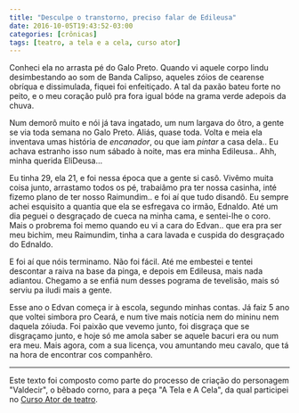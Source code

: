 ```yaml
---
title: "Desculpe o transtorno, preciso falar de Edileusa"
date: 2016-10-05T19:43:52-03:00
categories: [crônicas]
tags: [teatro, a tela e a cela, curso ator]
---
```


Conheci ela no arrasta pé do Galo Preto. Quando vi aquele corpo lindu
desimbestando ao som de Banda Calipso, aqueles zóios de cearense obríqua e
dissimulada, fiquei foi enfeitiçado. A tal da paxão bateu forte no peito, e o
meu coração pulô pra fora igual bóde na grama verde adepois da chuva.

Num demorô muito e nói já tava ingatado, um num largava do ôtro, a gente se via
toda semana no Galo Preto. Aliás, quase toda. Volta e meia ela inventava umas
história de *encanador*, ou que iam *pintar* a casa dela.. Eu achava estranho
isso num sábado à noite, mas era minha Edileusa.. Ahh, minha querida EliDeusa...

Eu tinha 29, ela 21, e foi nessa época que a gente si casô. Vivêmo muita coisa
junto, arrastamo todos os pé, trabaiâmo pra ter nossa casinha, inté fizemo plano
de ter nosso Raimundim.. e foi aí que tudo disandô. Eu sempre achei esquisito a
quantia que ela se esfregava co irmão, Ednaldo. Até um dia peguei o desgraçado
de cueca na minha cama, e sentei-lhe o coro. Mais o probrema foi memo quando eu
vi a cara do Edvan.. que era pra ser meu bichim, meu Raimundim, tinha a cara
lavada e cuspida do desgraçado do Ednaldo.

E foi aí que nóis terminamo. Não foi fácil. Até me embestei e tentei descontar a
raiva na base da pinga, e depois em Edileusa, mais nada adiantou. Chegamo a se
enfiá num desses pograma de tevelisão, mais só serviu pa iludi mais a gente.

Esse ano o Edvan começa ir à escola, segundo minhas contas. Já faiz 5 ano que
voltei simbora pro Ceará, e num tive mais notícia nem do mininu nem daquela
zóiuda. Foi paixão que vevemo junto, foi disgraça que se disgraçamo junto, e
hoje só me amola saber se aquele bacuri era ou num era meu. Mais agora, com a
sua licença, vou amuntando meu cavalo, que tá na hora de encontrar cos
companhêro.

---

Este texto foi composto como parte do processo de criação do personagem "Valdecir", o bêbado corno, para a peça "A Tela e A Cela", da qual participei no [Curso Ator de teatro](www.cursoator.com).
